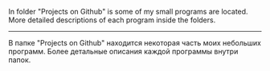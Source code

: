 In folder "Projects on Github" is some of my small programs are located.
 More detailed descriptions of each program inside the folders.

----------------------------------------------------------------

В папке "Projects on Github" находится некоторая часть моих небольших программ.
 Более детальные описания каждой программы внутри папок.
